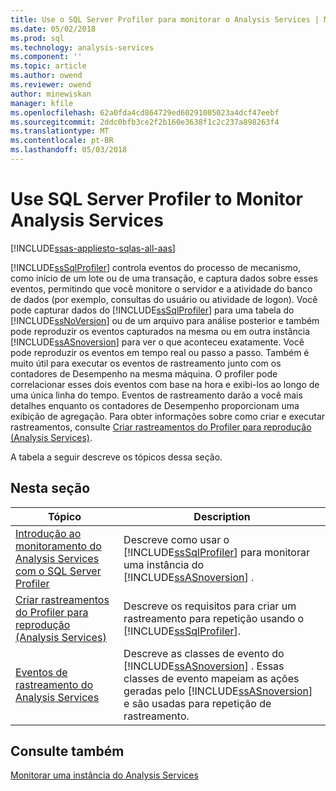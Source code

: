 ```yaml
---
title: Use o SQL Server Profiler para monitorar o Analysis Services | Microsoft Docs
ms.date: 05/02/2018
ms.prod: sql
ms.technology: analysis-services
ms.component: ''
ms.topic: article
ms.author: owend
ms.reviewer: owend
author: minewiskan
manager: kfile
ms.openlocfilehash: 62a0fda4cd864729ed60291005023a4dcf47eebf
ms.sourcegitcommit: 2ddc0bfb3ce2f2b160e3638f1c2c237a898263f4
ms.translationtype: MT
ms.contentlocale: pt-BR
ms.lasthandoff: 05/03/2018
---
```

# <a name="use-sql-server-profiler-to-monitor-analysis-services"></a>Use SQL Server Profiler to Monitor Analysis Services
[!INCLUDE[ssas-appliesto-sqlas-all-aas](../../includes/ssas-appliesto-sqlas-all-aas.md)]

  [!INCLUDE[ssSqlProfiler](../../includes/sssqlprofiler-md.md)] controla eventos do processo de mecanismo, como início de um lote ou de uma transação, e captura dados sobre esses eventos, permitindo que você monitore o servidor e a atividade do banco de dados (por exemplo, consultas do usuário ou atividade de logon). Você pode capturar dados do [!INCLUDE[ssSqlProfiler](../../includes/sssqlprofiler-md.md)] para uma tabela do [!INCLUDE[ssNoVersion](../../includes/ssnoversion-md.md)] ou de um arquivo para análise posterior e também pode reproduzir os eventos capturados na mesma ou em outra instância [!INCLUDE[ssASnoversion](../../includes/ssasnoversion-md.md)] para ver o que aconteceu exatamente. Você pode reproduzir os eventos em tempo real ou passo a passo. Também é muito útil para executar os eventos de rastreamento junto com os contadores de Desempenho na mesma máquina. O profiler pode correlacionar esses dois eventos com base na hora e exibi-los ao longo de uma única linha do tempo. Eventos de rastreamento darão a você mais detalhes enquanto os contadores de Desempenho proporcionam uma exibição de agregação. Para obter informações sobre como criar e executar rastreamentos, consulte [Criar rastreamentos do Profiler para reprodução &#40;Analysis Services&#41;](../../analysis-services/instances/create-profiler-traces-for-replay-analysis-services.md).  
  
 A tabela a seguir descreve os tópicos dessa seção.  
  
## <a name="in-this-section"></a>Nesta seção  
  
|Tópico|Description|  
|-----------|-----------------|  
|[Introdução ao monitoramento do Analysis Services com o SQL Server Profiler](../../analysis-services/instances/introduction-to-monitoring-analysis-services-with-sql-server-profiler.md)|Descreve como usar o [!INCLUDE[ssSqlProfiler](../../includes/sssqlprofiler-md.md)] para monitorar uma instância do [!INCLUDE[ssASnoversion](../../includes/ssasnoversion-md.md)] .|  
|[Criar rastreamentos do Profiler para reprodução &#40;Analysis Services&#41;](../../analysis-services/instances/create-profiler-traces-for-replay-analysis-services.md)|Descreve os requisitos para criar um rastreamento para repetição usando o [!INCLUDE[ssSqlProfiler](../../includes/sssqlprofiler-md.md)].|  
|[Eventos de rastreamento do Analysis Services](../../analysis-services/trace-events/analysis-services-trace-events.md)|Descreve as classes de evento do [!INCLUDE[ssASnoversion](../../includes/ssasnoversion-md.md)] . Essas classes de evento mapeiam as ações geradas pelo [!INCLUDE[ssASnoversion](../../includes/ssasnoversion-md.md)] e são usadas para repetição de rastreamento.|  
  
## <a name="see-also"></a>Consulte também  
 [Monitorar uma instância do Analysis Services](../../analysis-services/instances/monitor-an-analysis-services-instance.md)  
  
  

